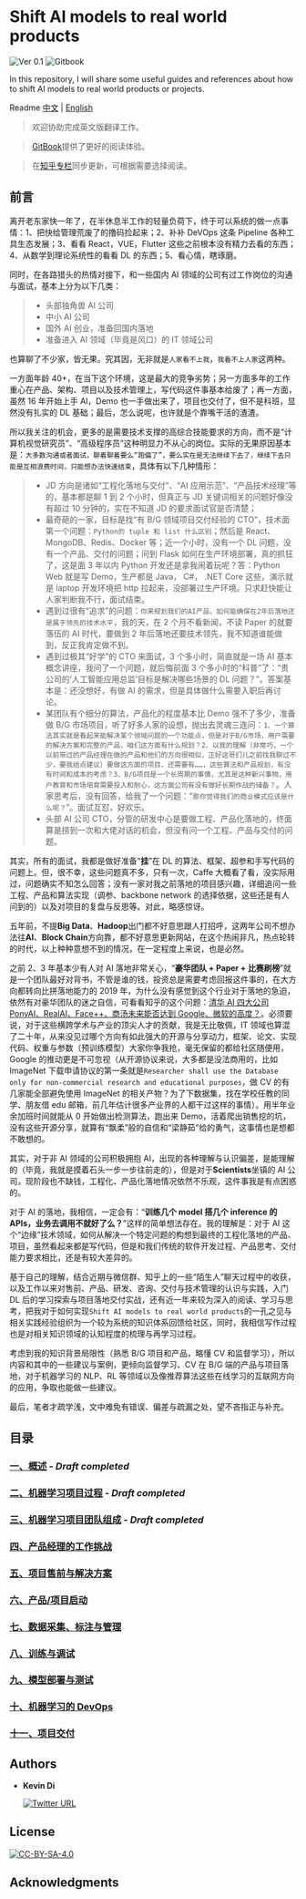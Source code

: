 # Shift AI models to real world products

![Ver 0.1](https://img.shields.io/badge/Version-0.1-orange)  ![Gitbook](https://img.shields.io/badge/GitBook-0.1-brightgreen)

In this repository, I will share some useful guides and references about how to shift AI models to real world products or projects.

Readme [中文](/README.md) | [English](/Translate/README_EN.md)

> 欢迎协助完成英文版翻译工作。

> [GitBook](https://kevindi.gitbook.io/shift-ai-models-to-real-world-products/)提供了更好的阅读体验。

> 在[知乎专栏](https://zhuanlan.zhihu.com/c_137954846)同步更新，可根据需要选择阅读。

## 前言

离开老东家快一年了，在半休息半工作的轻量负荷下，终于可以系统的做一点事情：1、把快给管理荒废了的撸码捡起来；2、补补 DeVOps 这条 Pipeline 各种工具生态发展；3、看看 React，VUE，Flutter 这些之前根本没有精力去看的东西；4、从数学到理论系统性的看看 DL 的东西；5、看心情，瞎琢磨。

同时，在各路猎头的热情对接下，和一些国内 AI 领域的公司有过工作岗位的沟通与面试，基本上分为以下几类：

> - 头部独角兽 AI 公司
> - 中小 AI 公司
> - 国外 AI 创业，准备回国内落地
> - 准备进入 AI 领域（毕竟是风口）的 IT 领域公司

也算聊了不少家，皆无果。究其因，无非就是`人家看不上我`，`我看不上人家`这两种。

一方面年龄 40+，在当下这个环境，这是最大的竞争劣势；另一方面多年的工作重心在产品、架构、项目以及技术管理上，写代码这件事基本给废了；再一方面，虽然 16 年开始上手 AI，Demo 也一手做出来了，项目也交付了，但不是科班，显然没有扎实的 DL 基础；最后，怎么说呢，也许就是个靠嘴干活的渣渣。

所以我关注的机会，更多的是需要技术支撑的高综合技能要求的方向，而不是“计算机视觉研究员”、“高级程序员”这种明显力不从心的岗位。实际的无果原因基本是：`大多数沟通或者面试，聊着聊着要么“跑偏了”，要么实在是无法继续下去了，继续下去只能是互相浪费时间，只能想办法快速结束`，具体有以下几种情形：

> - JD 方向是诸如“工程化落地与交付”、“AI 应用示范”、“产品技术经理”等的，基本都是聊 1 到 2 个小时，但真正与 JD 关键词相关的问题好像没有超过 10 分钟的，实在不知道 JD 的要求面试官是否清楚；
> - 最奇葩的一家，目标是找“有 B/G 领域项目交付经验的 CTO”，技术面第一个问题：`Python的 tuple 和 list 什么区别`；然后是 React、MongoDB、Redis、Docker 等；近一个小时，没有一个 DL 问题，没有一个产品、交付的问题；问到 Flask 如何在生产环境部署，真的抓狂了，这是面 3 年以内 Python 开发还是拿我闹着玩呢？答：Python Web 就是写 Demo，生产都是 Java， C#， .NET Core 这些，演示就是 laptop 开发环境把 http 拉起来，没部署过生产环境。只求赶快能让人家判断我不行，面试结束。
> - 遇到过很有“追求”的问题：`你来规划我们的AI产品，如何能确保在2年后落地还是属于领先的技术水平`，我的天，在 2 个月不看新闻，不读 Paper 的就要落伍的 AI 时代，要做到 2 年后落地还要技术领先，我不知道谁能做到，反正我肯定做不到。
> - 遇到过极其“好学”的 CTO 来面试，3 个多小时，简直就是一场 AI 基本概念讲座，我问了一个问题，就后悔前面 3 个多小时的“科普”了：“贵公司的‘人工智能应用总监’目标是解决哪些场景的 DL 问题？”。答案基本是：还没想好，有做 AI 的需求，但是具体做什么需要入职后再讨论。
> - 某团队有个细分的算法，产品化的程度基本比 Demo 强不了多少，准备做 B/G 市场项目，听了好多人家的设想，抛出去灵魂三连问：`1、一个算法其实就是看起来能解决某个领域问题的一个功能点，但是对于B/G市场，用户需要的解决方案和完整的产品，咱们这方面有什么规划？2、以我的理解（非常巧，一个以前带过的产品经理在做的产品和他们的方向很相似，正好这哥们儿之前找我聊过不少，要我给点建议）要做这方面的项目，还需要有……，这些算法和产品规划，有没有时间和成本的考虑？3、B/G项目是一个长周期的事情，尤其是这种新兴事物，用户教育和市场培育需要投入和耐心，这方面公司有没有做好长期作战的储备？`。人家思考后，没有回答，给我了一个问题：“`那你觉得我们的商业模式应该是什么呢？`”。面试互怼，好欢乐。
> - 头部 AI 公司 CTO，分管的研发中心是要做工程、产品化落地的，终面算是捞到一次和大佬对话的机会，但没有问一个工程、产品与交付的问题。

其实，所有的面试，我都是做好准备“**挂**”在 DL 的算法、框架、超参和手写代码的问题上。但，很不幸，这些问题真不多，只有一次，Caffe 大概看了看，没实际用过，问题确实不知怎么回答；没有一家对我之前落地的项目感兴趣，详细追问一些工程、产品和算法实现（调参、backbone network 的选择依据，这些还是有人问到的）以及对项目的复盘与反思等。对此，略感惊讶。

五年前，不提**Big Data**、**Hadoop**出门都不好意思跟人打招呼，这两年公司不想办法往**AI**、**Block Chain**方向靠，都不好意思更新网站，在这个热闹非凡，热点轮转的时代，以上种种意想不到的情况，在一定程度上来说，也是必然。

之前 2、3 年基本少有人对 AI 落地非常关心，“**豪华团队 + Paper + 比赛刷榜**”就是一个团队最好对背书，不管是谁的钱，投资总是需要考虑回报这件事的，在大方向都转向比拼落地能力的 2019 年，为什么没有感觉到这个行业对于落地的急迫，依然有对豪华团队的迷之自信，可看看知乎的这个问题：[清华 AI 四大公司 PonyAI、RealAI、Face++、商汤未来能否达到 Google、微软的高度？](https://www.zhihu.com/question/334397581/answer/748974753)。必须要说，对于这些横跨学术与产业的顶尖人才的贡献，我是无比敬佩，IT 领域也算混了二十年，从来没见过哪个方向有如此强大的开源与分享动力，框架、论文、实现代码、权重与参数（预训练模型）大家你争我抢，毫无保留的都给社区随便用，Google 的推动更是不可忽视（从开源协议来说，大多都是没法商用的，比如 ImageNet 下载申请协议的第一条就是`Researcher shall use the Database only for non-commercial research and educational purposes`，做 CV 的有几家能全部避免使用 ImageNet 的相关产物？为了下数据集，找在学校任教的同学、朋友借 edu 邮箱，前几年估计很多产业界的人都干过这样的事情）。用半年业余加班时间就能从 0 开始做出检测算法，跑出来 Demo，活着爬出销售挖的坑，没有这些开源分享，就算有“飘柔”般的自信和“梁静茹”给的勇气，这事情也是想都不敢想的。

其实，对于非 AI 领域的公司积极拥抱 AI，出现的各种理解与认识偏差，是能理解的（毕竟，我就是摸着石头一步一步往前走的），但是对于**Scientists**坐镇的 AI 公司，现阶段也不缺钱，工程化、产品化落地情况依然不乐观，这件事我是有点困惑的。

对于 AI 的落地，我相信，一定会有：“**训练几个 model 搭几个 inference 的 APIs，业务去调用不就好了么？**”这样的简单想法存在。我的理解是：对于 AI 这个“边缘”技术领域，如何从解决一个特定问题的构想到最终的工程化落地的产品、项目，虽然看起来都是写代码，但是和我们传统的软件开发过程、产品思考、交付能力要求相比，还是有较大差异的。

基于自己的理解，结合近期与微信群、知乎上的一些“陌生人”聊天过程中的收获，以及工作以来对售前、产品、研发、咨询、交付与技术管理的认识与实践，入门 DL 后的学习探索与项目落地交付实战，还有近一年来较为深入的阅读、学习与思考，把我对于如何实现`Shift AI models to real world products`的一孔之见与相关实践经验组织为一个较为系统的知识体系回馈给社区，同时，我相信写作过程也是对相关知识领域的认知程度的梳理与再学习过程。

考虑到我的知识背景局限性（熟悉 B/G 项目和产品，略懂 CV 和监督学习），所以内容和其中的一些建议与案例，更倾向监督学习、CV 在 B/G 端的产品与项目落地，对于机器学习的 NLP、RL 等领域以及像推荐算法这些在线学习的互联网方向的应用，争取也能做一些建议。

最后，笔者才疏学浅，文中难免有错误、偏差与疏漏之处，望不吝指正与补充。

## 目录

### [一、概述](/chapter-01/ch01_Overview.md) - _Draft completed_

### [二、机器学习项目过程](/chapter-02/ch02_Lifecycle-of-a-ML-Project.md) - _Draft completed_

### [三、机器学习项目团队组成](/chapter-03/ch03_ML-Teams.md) - _Draft completed_

### [四、产品经理的工作挑战](/chapter-04/ch04_Product-Manager-Challenge.md)

### [五、项目售前与解决方案](/chapter-05/ch05_Project-Consulting-and-Solutions.md)

### [六、产品/项目启动](/chapter-06/ch06_Project-or-Product-Setup.md)

### [七、数据采集、标注与管理](/chapter-07/ch07_Data-Collection-Labeling-and-Management.md)

### [八、训练与调试](/chapter-08/ch08_Training-and-Debugging.md)

### [九、模型部署与测试](/chapter-09/ch09_Deployment-and-Testing.md)

### [十、机器学习的 DevOps](/chapter-10/ch10_ML-DevOps.md)

### [十一、项目交付](/chapter-11/ch11_Project-Delivery.md)

## Authors

- **Kevin Di**

  [![Twitter URL](https://img.shields.io/twitter/url/https/twitter.com/lonelygo?style=social)](https://twitter.com/lonelygo)

## License

[![CC-BY-SA-4.0](https://img.shields.io/badge/license-CC--BY--SA--4.0-brightgreen)](/LICENSE)

## Acknowledgments
